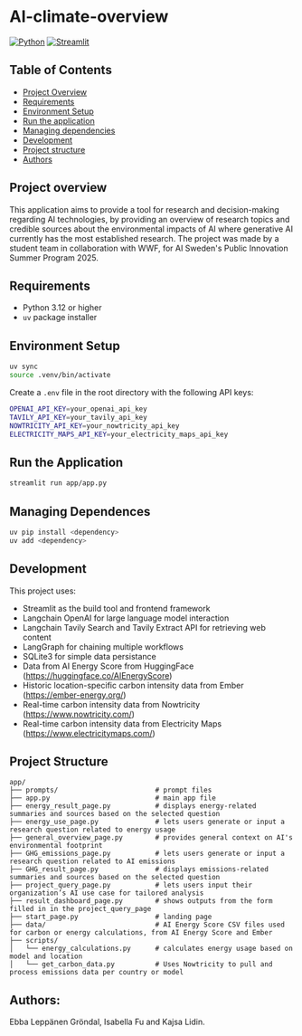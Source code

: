 # AI-climate-overview
[![Python](https://img.shields.io/badge/python-3.12+-blue.svg)](https://www.python.org/)
[![Streamlit](https://img.shields.io/badge/Streamlit-%E2%9C%94%EF%B8%8F-brightgreen)](https://streamlit.io/)
<!-- [![License](https://img.shields.io/badge/# license-MIT-green.svg)](LICENSE) -->

## Table of Contents
- [Project Overview](#project-overview)
- [Requirements](#requirements)
- [Environment Setup](#environment-setup)
- [Run the application](#run-the-application)
- [Managing dependencies](#managing-dependences)
- [Development](#development)
- [Project structure](#project-structure)
- [Authors](#authors)



## Project overview
This application aims to provide
 a tool for research and decision-making regarding AI technologies, by providing an overview of research topics and credible sources about the environmental impacts of AI where generative AI currently has the most established research. The project was made by a student team in collaboration with WWF, for AI Sweden's Public Innovation Summer Program 2025.

## Requirements
- Python 3.12 or higher
- `uv` package installer

## Environment Setup
```bash
uv sync
source .venv/bin/activate
```

Create a `.env` file in the root directory with the following API keys:

```bash
OPENAI_API_KEY=your_openai_api_key
TAVILY_API_KEY=your_tavily_api_key
NOWTRICITY_API_KEY=your_nowtricity_api_key
ELECTRICITY_MAPS_API_KEY=your_electricity_maps_api_key
```

## Run the Application 
```bash
streamlit run app/app.py
```

## Managing Dependences
```bash
uv pip install <dependency>
uv add <dependency>
```

## Development

This project uses:
- Streamlit as the build tool and frontend framework
- Langchain OpenAI for large language model interaction
- Langchain Tavily Search and Tavily Extract API for retrieving web content
- LangGraph for chaining multiple workflows
- SQLite3 for simple data persistance 
- Data from AI Energy Score from HuggingFace (https://huggingface.co/AIEnergyScore)
- Historic location-specific carbon intensity data from Ember (https://ember-energy.org/)
- Real-time carbon intensity data from Nowtricity (https://www.nowtricity.com/)
- Real-time carbon intensity data from Electricity Maps (https://www.electricitymaps.com/)

## Project Structure

```
app/
├── prompts/                        # prompt files
├── app.py                          # main app file
├── energy_result_page.py           # displays energy-related summaries and sources based on the selected question
├── energy_use_page.py              # lets users generate or input a research question related to energy usage
├── general_overview_page.py        # provides general context on AI's environmental footprint
├── GHG_emissions_page.py           # lets users generate or input a research question related to AI emissions
├── GHG_result_page.py              # displays emissions-related summaries and sources based on the selected question
├── project_query_page.py           # lets users input their organization’s AI use case for tailored analysis
├── result_dashboard_page.py        # shows outputs from the form filled in in the project_query_page
├── start_page.py                   # landing page
├── data/                           # AI Energy Score CSV files used for carbon or energy calculations, from AI Energy Score and Ember
├── scripts/
│   └── energy_calculations.py      # calculates energy usage based on model and location
│   └── get_carbon_data.py          # Uses Nowtricity to pull and process emissions data per country or model
```

## Authors:
Ebba Leppänen Gröndal, Isabella Fu and Kajsa Lidin.

